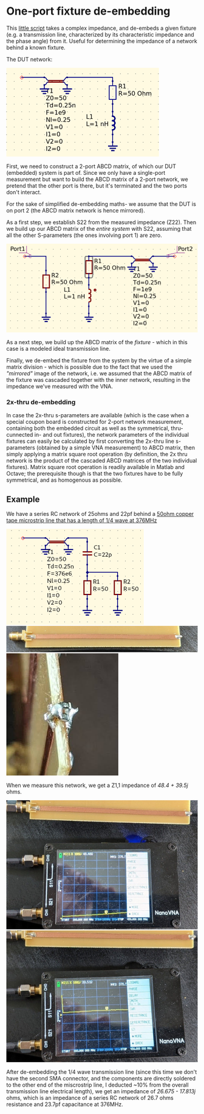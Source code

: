 # One-port fixture de-embedding

This [little script](deembed.m) takes a complex impedance, and de-embeds a given fixture (e.g. a transmission line, characterized by its characteristic impedance and the phase angle) from it. Useful for determining the impedance of a network behind a known fixture.

The DUT network:

![deembed](deembed.png)

First, we need to construct a 2-port ABCD matrix, of which our DUT (embedded) system is part of. Since we only have a single-port measurement but want to build the ABCD matrix of a 2-port network, we pretend that the other port is there, but it's terminated and the two ports don't interact.

For the sake of simplified de-embedding maths- we assume that the DUT is on port 2 (the ABCD matrix network is hence mirrored).

As a first step, we establish S22 from the measured impedance (Z22). Then we build up our ABCD matrix of the *entire system* with S22, assuming that all the other S-parameters (the ones involving port 1) are zero.

![deembedmirror2](deembedmirror2.png)

As a next step, we build up the ABCD matrix of the *fixture* - which in this case is a modeled ideal transmission line.

Finally, we de-embed the fixture from the system by the virtue of a simple matrix division - which is possible due to the fact that we used the *"mirrored"* image of the network, i.e. we assumed that the ABCD matrix of the fixture was cascaded together with the inner network, resulting in the impedance we've measured with the VNA.

### 2x-thru de-embedding

In case the 2x-thru s-parameters are available (which is the case when a special coupon board is constructed for 2-port network measurement, containing both the embedded circuit as well as the symmetrical, thru-cunnected in- and out fixtures), the network parameters of the individual fixtures can easily be calculated by first converting the 2x-thru line s-parameters (obtained by a simple VNA measurement) to ABCD matrix, then simply applying a matrix square root operation (by definition, the 2x thru network is the product of the cascaded ABCD matrices of the two individual fixtures). Matrix square root operation is readily available in Matlab and Octave; the prerequisite though is that the two fixtures have to be fully symmetrical, and as homogenous as possible.

## Example

We have a series RC network of 25ohms and 22pf behind a [50ohm copper tape microstrip line that has a length of 1/4 wave at 376MHz](https://github.com/szoftveres/RF_Microwave/tree/main/Microstrip)

![exnetwork](exnetwork.png)
![exline](exline.jpg)
![exrc](exrc.jpg)

When we measure this network, we get a Z1,1 impedance of *48.4 + 39.5j* ohms.

![exreal](exreal.jpg)
![eximag](eximag.jpg)

After de-embedding the 1/4 wave transmission line (since this time we don't have the second SMA connector, and the components are directly soldered to the other end of the miscrostrip line, I deducted ~10% from the overall transmission line electrical length), we get an impedance of *26.675 - 17.813j* ohms, which is an impedance of a series RC network of 26.7 ohms resistance and 23.7pf capacitance at 376MHz.

